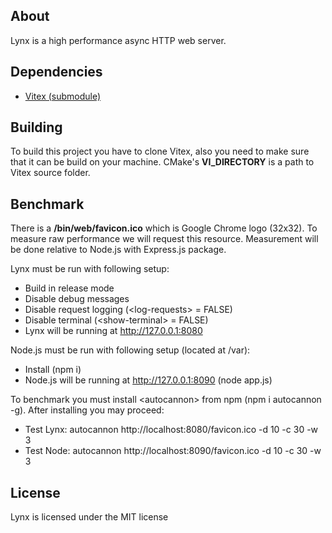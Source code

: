 ## About
Lynx is a high performance async HTTP web server.

## Dependencies
* [Vitex (submodule)](https://github.com/romanpunia/vitex)

## Building
To build this project you have to clone Vitex, also you need to make sure that it can be build on your machine. CMake's **VI_DIRECTORY** is a path to Vitex source folder.

## Benchmark
There is a **/bin/web/favicon.ico** which is Google Chrome logo (32x32). To measure raw performance we will request this resource. Measurement will be done relative to Node.js with Express.js package.

Lynx must be run with following setup:
- Build in release mode
- Disable debug messages
- Disable request logging (\<log-requests\> = FALSE)
- Disable terminal (\<show-terminal\> = FALSE)
- Lynx will be running at http://127.0.0.1:8080

Node.js must be run with following setup (located at /var):
- Install (npm i)
- Node.js will be running at http://127.0.0.1:8090 (node app.js)

To benchmark you must install \<autocannon\> from npm (npm i autocannon -g). After installing you may proceed:
- Test Lynx: autocannon http://localhost:8080/favicon.ico -d 10 -c 30 -w 3
- Test Node: autocannon http://localhost:8090/favicon.ico -d 10 -c 30 -w 3

## License
Lynx is licensed under the MIT license